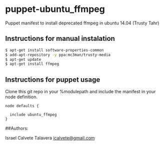 # puppet-ubuntu_ffmpeg

Puppet manifest to install deprecated ffmpeg in ubuntu 14.04  (Trusty Tahr)

## Instructions for manual instalation

```bash
$ apt-get install software-properties-common
$ add-apt-repository -y ppa:mc3man/trusty-media
$ apt-get update
$ apt-get install ffmpeg
```
## Instructions for puppet usage

Clone this git repo in your %modulepath and include the manifest in your node definition.

```puppet
node defaults {

  include ubuntu_ffmpeg
}
```

##Authors:

Israel Calvete Talavera <icalvete@gmail.com>
